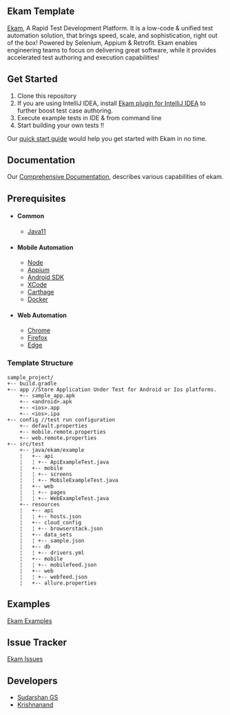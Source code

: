 ## Ekam Template

[Ekam](https://ekam.studio/), A Rapid Test Development Platform. It is a low-code & unified test automation solution, that brings speed, scale, and sophistication, right out of the box! Powered by Selenium, Appium & Retrofit. Ekam enables engineering teams to focus on delivering great software, while it provides accelerated test authoring and execution capabilities!

## Get Started
1. Clone this repository
2. If you are using IntelliJ IDEA, install [Ekam plugin for IntelliJ IDEA](https://plugins.jetbrains.com/plugin/17315-ekam) to further boost test case authoring.
3. Execute example tests in IDE & from command line
4. Start building your own tests !!

Our <a href="https://ekam.studio/quick-start/" target="_blank">quick start guide</a> would help you get started with Ekam in no time.

## Documentation
Our <a href="https://ekam.studio/" target="_blank">Comprehensive Documentation</a>, describes various capabilities of ekam.

## Prerequisites

+ #### Common
    * <a href="https://www.oracle.com/in/java/technologies/javase-jdk11-downloads.html" target="_blank">Java11</a>

+ #### Mobile Automation
    * <a href="https://nodejs.org/en/download/" target="_blank">Node</a>
    * <a href="https://appium.io/docs/en/about-appium/getting-started/?lang=en" target="_blank">Appium</a>
    * <a href="https://developer.android.com/studio" target="_blank">Android SDK</a>
    * <a href="https://developer.apple.com/xcode/" target="_blank">XCode</a>
    * <a href="https://github.com/Carthage/Carthage#quick-start" target="_blank">Carthage</a>
    * <a href="https://www.docker.com/products/docker-desktop" target="_blank">Docker</a>

+ #### Web Automation
    * <a href="https://www.google.com/intl/en_in/chrome/" target="_blank">Chrome</a>
    * <a href="https://www.mozilla.org/en-US/firefox/new/" target="_blank">Firefox</a>
    * <a href="https://www.microsoft.com/en-us/edge" target="_blank">Edge</a>

### Template Structure

```
sample_project/
+-- build.gradle
+-- app //Store Application Under Test for Android or Ios platforms.
    +-- sample_app.apk
    +-- <android>.apk
    +-- <ios>.app
    +-- <ios>.ipa
+-- config //test run configuration
    +-- default.properties
    +-- mobile.remote.properties
    +-- web.remote.properties
+-- src/test
    +-- java/ekam/example
    ¦   +-- api 
    ¦   ¦ +-- ApiExampleTest.java 
    ¦   +-- mobile 
    ¦   ¦ +-- screens
    ¦   ¦ +-- MobileExampleTest.java
    ¦   +-- web 
    ¦   ¦ +-- pages
    ¦   ¦ +-- WebExampleTest.java
    +-- resources
    ¦   +-- api
    ¦   ¦ +-- hosts.json
    ¦   +-- cloud_config
    ¦   ¦ +-- browserstack.json
    ¦   +-- data_sets
    ¦   ¦ +-- sample.json
    ¦   +-- db
    ¦   ¦ +-- drivers.yml
    ¦   +-- mobile
    ¦   ¦ +-- mobilefeed.json
    ¦   +-- web
    ¦   ¦ +-- webfeed.json
    ¦   +-- allure.properties

```

## Examples

[Ekam Examples](https://gitlab.com/testvagrant/automation-studio/ekam-studio/ekam-examples)

## Issue Tracker

[Ekam Issues](https://gitlab.com/testvagrant/automation-studio/issues-studio/ekam-beta/-/issues)

## Developers

* [Sudarshan GS](sudarshan@testvagrant.com)
* [Krishnanand](krishnanand@testvagrant.com)



